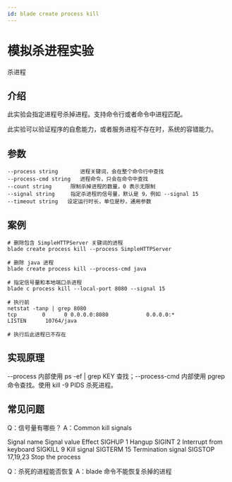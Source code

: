 ```yaml
---
id: blade create process kill
---
```


# 模拟杀进程实验

杀进程

## 介绍
此实验会指定进程号杀掉进程。支持命令行或者命令中进程匹配。

此实验可以验证程序的自愈能力，或者服务进程不存在时，系统的容错能力。


## 参数
```text
--process string       进程关键词，会在整个命令行中查找
--process-cmd string   进程命令，只会在命令中查找
--count string      限制杀掉进程的数量，0 表示无限制
--signal string     指定杀进程的信号量，默认是 9，例如 --signal 15
--timeout string   设定运行时长，单位是秒，通用参数
```

## 案例
```text
# 删除包含 SimpleHTTPServer 关键词的进程
blade create process kill --process SimpleHTTPServer

# 删除 java 进程
blade create process kill --process-cmd java

# 指定信号量和本地端口杀进程
blade c process kill --local-port 8080 --signal 15 

# 执行前
netstat -tanp | grep 8080
tcp        0      0 0.0.0.0:8080            0.0.0.0:*               LISTEN      10764/java

# 执行后此进程已不存在
```

## 实现原理
--process 内部使用 ps -ef | grep KEY 查找；--process-cmd 内部使用 pgrep 命令查找。使用 kill -9 PIDS 杀死进程。

## 常见问题
Q：信号量有哪些？
A：Common kill signals

Signal name	Signal value	Effect
SIGHUP	1	Hangup
SIGINT	2	Interrupt from keyboard
SIGKILL	9	Kill signal
SIGTERM	15	Termination signal
SIGSTOP	17,19,23	Stop the process


Q：杀死的进程能否恢复
A：blade 命令不能恢复杀掉的进程
